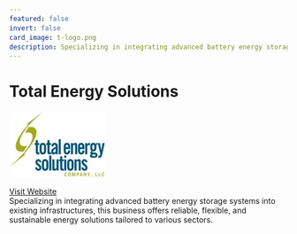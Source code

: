 ```yaml
---
featured: false
invert: false
card_image: t-logo.png
description: Specializing in integrating advanced battery energy storage systems into existing infrastructures, this business offers reliable, flexible, and sustainable energy solutions tailored to various sectors.
---
```


# Total Energy Solutions
<img src="t-logo.png" alt="Logo" style="max-width: 200px; height: auto;">

<a href="https://totalenergysolutions.com/battery-energy-storage-systems/">Visit Website</a>  
Specializing in integrating advanced battery energy storage systems into existing infrastructures, this business offers reliable, flexible, and sustainable energy solutions tailored to various sectors.
